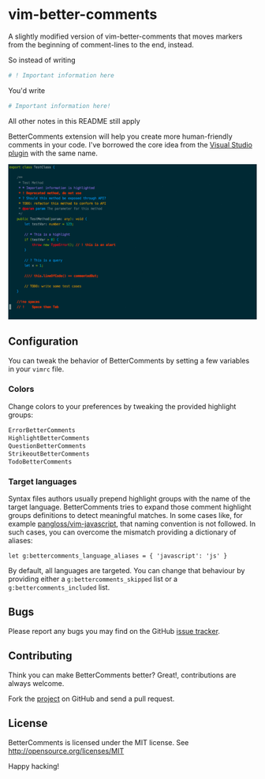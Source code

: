 # vim-better-comments

A slightly modified version of vim-better-comments that moves markers from the
beginning of comment-lines to the end, instead.

So instead of writing

```python
# ! Important information here
```

You'd write

```python
# Important information here!
```

All other notes in this README still apply

BetterComments extension will help you create more human-friendly comments in your code.
I've borrowed the core idea from the [Visual Studio plugin](https://github.com/aaron-bond/better-comments) with the same name.

![](images/screenshoot.gif)

## Configuration

You can tweak the behavior of BetterComments by setting a few variables in your `vimrc` file.

### Colors

Change colors to your preferences by tweaking the provided highlight groups:

```vim
ErrorBetterComments
HighlightBetterComments
QuestionBetterComments
StrikeoutBetterComments
TodoBetterComments
```

### Target languages

Syntax files authors usually prepend highlight groups with the name of the target language. BetterComments tries to expand those comment highlight groups definitions to detect meaningful matches. In some cases like, for example [pangloss/vim-javascript](https://github.com/pangloss/vim-javascript), that naming convention is not followed. In such cases, you can overcome the mismatch providing a dictionary of aliases:

```vim
let g:bettercomments_language_aliases = { 'javascript': 'js' }
```

By default, all languages are targeted. You can change that behaviour by providing either a `g:bettercomments_skipped` list or a `g:bettercomments_included` list.

## Bugs

Please report any bugs you may find on the GitHub [issue tracker](http://github.com/jbgutierrez/vim-better-comments/issues).

## Contributing

Think you can make BetterComments better? Great!, contributions are always welcome.

Fork the [project](http://github.com/jbgutierrez/vim-better-comments) on GitHub and send a pull request.

## License

BetterComments is licensed under the MIT license.
See http://opensource.org/licenses/MIT

Happy hacking!
